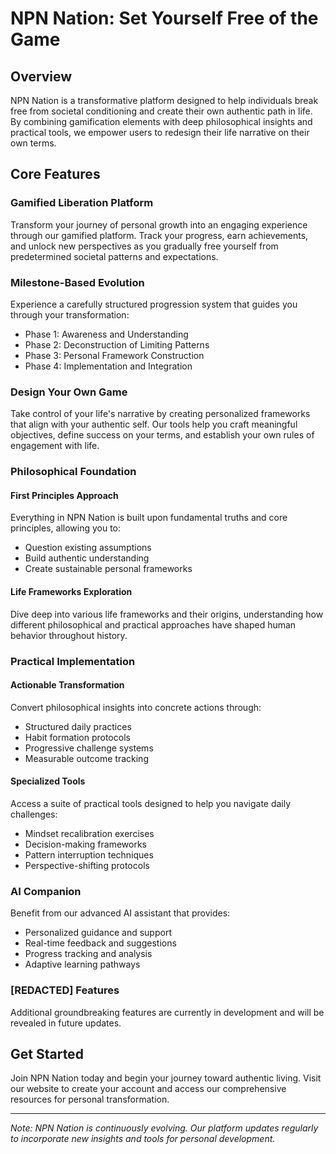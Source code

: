 # NPN Nation: Set Yourself Free of the Game

## Overview

NPN Nation is a transformative platform designed to help individuals break free from societal conditioning and create their own authentic path in life. By combining gamification elements with deep philosophical insights and practical tools, we empower users to redesign their life narrative on their own terms.

## Core Features

### Gamified Liberation Platform

Transform your journey of personal growth into an engaging experience through our gamified platform. Track your progress, earn achievements, and unlock new perspectives as you gradually free yourself from predetermined societal patterns and expectations.

### Milestone-Based Evolution

Experience a carefully structured progression system that guides you through your transformation:

- Phase 1: Awareness and Understanding
- Phase 2: Deconstruction of Limiting Patterns
- Phase 3: Personal Framework Construction
- Phase 4: Implementation and Integration

### Design Your Own Game

Take control of your life's narrative by creating personalized frameworks that align with your authentic self. Our tools help you craft meaningful objectives, define success on your terms, and establish your own rules of engagement with life.

### Philosophical Foundation

#### First Principles Approach

Everything in NPN Nation is built upon fundamental truths and core principles, allowing you to:

- Question existing assumptions
- Build authentic understanding
- Create sustainable personal frameworks

#### Life Frameworks Exploration

Dive deep into various life frameworks and their origins, understanding how different philosophical and practical approaches have shaped human behavior throughout history.

### Practical Implementation

#### Actionable Transformation

Convert philosophical insights into concrete actions through:

- Structured daily practices
- Habit formation protocols
- Progressive challenge systems
- Measurable outcome tracking

#### Specialized Tools

Access a suite of practical tools designed to help you navigate daily challenges:

- Mindset recalibration exercises
- Decision-making frameworks
- Pattern interruption techniques
- Perspective-shifting protocols

### AI Companion

Benefit from our advanced AI assistant that provides:

- Personalized guidance and support
- Real-time feedback and suggestions
- Progress tracking and analysis
- Adaptive learning pathways

### [REDACTED] Features

Additional groundbreaking features are currently in development and will be revealed in future updates.

## Get Started

Join NPN Nation today and begin your journey toward authentic living. Visit our website to create your account and access our comprehensive resources for personal transformation.

---

_Note: NPN Nation is continuously evolving. Our platform updates regularly to incorporate new insights and tools for personal development._
